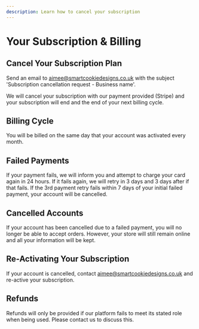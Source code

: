 ```yaml
---
description: Learn how to cancel your subscription
---
```


# Your Subscription & Billing

## Cancel Your Subscription Plan

Send an email to aimee@smartcookiedesigns.co.uk with the subject 'Subscription cancellation request - Business name'.

We will cancel your subscription with our payment provided \(Stripe\) and your subscription will end and the end of your next billing cycle. 

## Billing Cycle

You will be billed on the same day that your account was activated every month.

## Failed Payments

If your payment fails, we will inform you and attempt to charge your card again in 24 hours. If it fails again, we will retry in 3 days and 3 days after if that fails. If the 3rd payment retry fails within 7 days of your initial failed payment, your account will be cancelled.

## Cancelled Accounts

If your account has been cancelled due to a failed payment, you will no longer be able to accept orders. However, your store will still remain online and all your information will be kept.

## Re-Activating Your Subscription

If your account is cancelled, contact aimee@smartcookiedesigns.co.uk and re-active your subscription.

## Refunds

Refunds will only be provided if our platform fails to meet its stated role when being used. Please contact us to discuss this.

